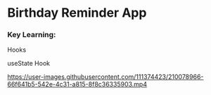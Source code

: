 <h1>Birthday Reminder App</h1>

<h3>Key Learning:</h3>
<p>Hooks<p>
<p>useState Hook</p>

https://user-images.githubusercontent.com/111374423/210078966-66f641b5-542e-4c31-a815-8f8c36335903.mp4
